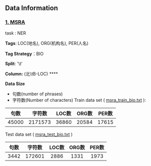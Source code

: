 ## Data Information

### [1. MSRA](https://github.com/OYE93/Chinese-NLP-Corpus/tree/master/NER/MSRA)

task : NER

**Tags**: LOC(地名), ORG(机构名), PER(人名)

**Tag Strategy**：BIO

**Split**: '\t' 

**Column:** (北\tB-LOC) ****

**Data Size**
- 句数(number of phrases)
- 字符数(Number of characters)
Train data set ( [msra_train_bio.txt](msra_train_bio.txt) ):  

|句数|字符数|LOC数|ORG数|PER数|
|:-:|:-:|:-:|:-:|:-:|
|45000|2171573|36860|20584|17615|

Test data set ( [msra_test_bio.txt](msra_test_bio.txt) )

|句数|字符数|LOC数|ORG数|PER数|
|:-:|:-:|:-:|:-:|:-:|
|3442|172601|2886|1331|1973|

